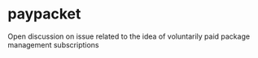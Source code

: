 # paypacket
Open discussion on issue related to the idea of voluntarily paid package management subscriptions
